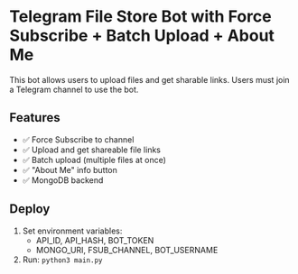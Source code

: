 # Telegram File Store Bot with Force Subscribe + Batch Upload + About Me

This bot allows users to upload files and get sharable links.
Users must join a Telegram channel to use the bot.

## Features
- ✅ Force Subscribe to channel
- ✅ Upload and get shareable file links
- ✅ Batch upload (multiple files at once)
- ✅ "About Me" info button
- ✅ MongoDB backend

## Deploy
1. Set environment variables:
   - API_ID, API_HASH, BOT_TOKEN
   - MONGO_URI, FSUB_CHANNEL, BOT_USERNAME
2. Run: `python3 main.py`
